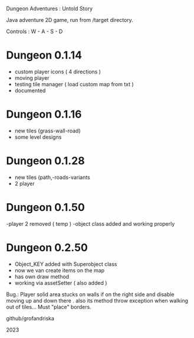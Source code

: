 Dungeon Adventures : Untold Story 

Java adventure 2D game, run from /target directory. 

Controls : W - A - S - D

# Dungeon 0.1.14
- custom player icons ( 4 directions )
- moving player
- testing tile manager ( load custom map from txt )
- documented

# Dungeon 0.1.16
- new tiles (grass-wall-road)
- some level designs

# Dungeon 0.1.28
- new tiles (path,-roads-variants
- 2 player

# Dungeon 0.1.50
-player 2 removed ( temp )
-object class added and working properly

# Dungeon 0.2.50
- Object_KEY added with Superobject class 
- now we van create items on the map
- has own draw method 
- working via assetSetter ( also added ) 


Bug.:
Player solid area stucks on walls if on the right side and disable moving up and down there .
also its method throw exception when walking out of tiles... Must "place" borders. 





github/grofandriska

2023
